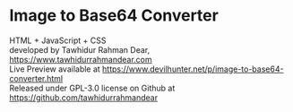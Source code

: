 # Image to Base64 Converter <br>
HTML + JavaScript + CSS <br>
developed by Tawhidur Rahman Dear, https://www.tawhidurrahmandear.com <br>
Live Preview available at https://www.devilhunter.net/p/image-to-base64-converter.html <br>
Released under GPL-3.0 license on Github at https://github.com/tawhidurrahmandear 
